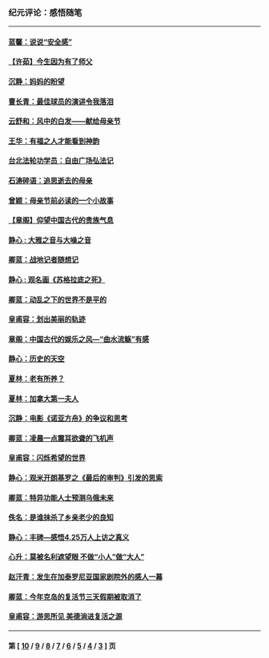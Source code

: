 ### 纪元评论：感悟随笔
---
#### [蓝馨：说说“安全感”](../../pages/nsc1035/n4155522.md) 
#### [【许茹】今生因为有了师父](../../pages/nsc1035/n4154045.md) 
#### [沉静：妈妈的盼望](../../pages/nsc1035/n4154038.md) 
#### [曹长青：最佳球员的演讲令我落泪](../../pages/nsc1035/n4153445.md) 
#### [云舒和：风中的白发――献给母亲节](../../pages/nsc1035/n4152839.md) 
#### [王华：有福之人才能看到神韵](../../pages/nsc1035/n4152817.md) 
#### [台北法轮功学员：自由广场弘法记](../../pages/nsc1035/n4152726.md) 
#### [石涛碎语：追思逝去的母亲](../../pages/nsc1035/n4152459.md) 
#### [曾颖：母亲节前必读的一个小故事](../../pages/nsc1035/n4150851.md) 
#### [【章阁】仰望中国古代的贵族气息](../../pages/nsc1035/n4150845.md) 
#### [静心 : 大雅之音与大噪之音](../../pages/nsc1035/n4149345.md) 
#### [卿蓝：战地记者随想记](../../pages/nsc1035/n4148976.md) 
#### [静心 : 观名画《苏格拉底之死》](../../pages/nsc1035/n4148369.md) 
#### [卿蓝：动乱之下的世界不是平的](../../pages/nsc1035/n4148294.md) 
#### [皇甫容：划出美丽的轨迹](../../pages/nsc1035/n4146671.md) 
#### [章阁：中国古代的娱乐之风—“曲水流觞”有感](../../pages/nsc1035/n4145342.md) 
#### [静心：历史的天空](../../pages/nsc1035/n4146360.md) 
#### [夏林：老有所养？](../../pages/nsc1035/n4146069.md) 
#### [夏林：加拿大第一夫人](../../pages/nsc1035/n4146067.md) 
#### [沉静：电影《诺亚方舟》的争议和思考](../../pages/nsc1035/n4145363.md) 
#### [卿蓝：凌晨一点震耳欲聋的飞机声](../../pages/nsc1035/n4145351.md) 
#### [皇甫容：闪烁希望的世界](../../pages/nsc1035/n4143003.md) 
#### [静心：观米开朗基罗之《最后的审判》引发的思索](../../pages/nsc1035/n4142738.md) 
#### [卿蓝：特异功能人士预测乌俄未来](../../pages/nsc1035/n4141929.md) 
#### [佚名：是谁抹杀了乡亲老少的良知](../../pages/nsc1035/n4141289.md) 
#### [静心：丰碑―感悟4.25万人上访之真义](../../pages/nsc1035/n4141128.md) 
#### [心升：莫被名利遮望眼 不做“小人”做“大人”](../../pages/nsc1035/n4140932.md) 
#### [赵汗青：发生在加泰罗尼亚国家剧院外的感人一幕](../../pages/nsc1035/n4138348.md) 
#### [卿蓝：今年克岛的复活节三天假期被取消了](../../pages/nsc1035/n4138537.md) 
#### [皇甫容：游思所见 美德淌进复活之源](../../pages/nsc1035/n4136315.md) 

---
#### 第 [ [10](./10.md) / [9](./9.md) / [8](./8.md) / [7](./7.md) / [6](./6.md) / [5](./5.md) / [4](./4.md) / [3](./3.md) ] 页
